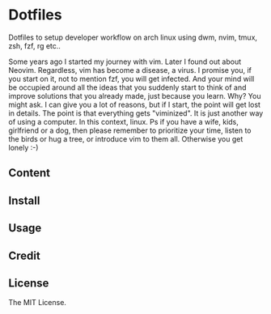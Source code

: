 # Dotfiles
Dotfiles to setup developer workflow on arch linux using dwm, nvim, tmux, zsh, fzf, rg etc..

Some years ago I started my journey with vim. Later I found out about Neovim. Regardless, vim has become a disease, a virus. I promise you, if you start on it, not to mention fzf, you will get infected. And your mind will be occupied around all the ideas that you suddenly start to think of and improve solutions that you already made, just because you learn. Why? You might ask. I can give you a lot of reasons, but if I start, the point will get lost in details. The point is that everything gets "viminized". It is just another way of using a computer. In this context, linux. Ps if you have a wife, kids, girlfriend or a dog, then please remember to prioritize your time, listen to the birds or hug a tree, or introduce vim to them all. Otherwise you get lonely :-)
## Content
## Install
## Usage
## Credit
## License
The MIT License.
